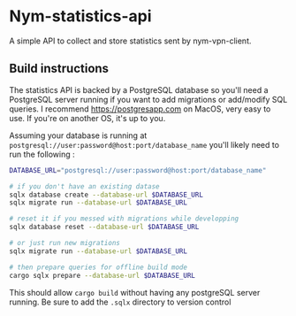 # Nym-statistics-api

A simple API to collect and store statistics sent by nym-vpn-client. 

## Build instructions

The statistics API is backed by a PostgreSQL database so you'll need a PostgreSQL server running if you want to add migrations or add/modify SQL queries. I recommend https://postgresapp.com on MacOS, very easy to use. If you're on another OS, it's up to you.

Assuming your database is running at `postgresql://user:password@host:port/database_name` you'll likely need to run the following : 
```bash
DATABASE_URL="postgresql://user:password@host:port/database_name"

# if you don't have an existing datase
sqlx database create --database-url $DATABASE_URL
sqlx migrate run --database-url $DATABASE_URL

# reset it if you messed with migrations while developping
sqlx database reset --database-url $DATABASE_URL

# or just run new migrations
sqlx migrate run --database-url $DATABASE_URL

# then prepare queries for offline build mode
cargo sqlx prepare --database-url $DATABASE_URL
``` 

This should allow `cargo build` without having any postgreSQL server running.
Be sure to add the `.sqlx` directory to version control
